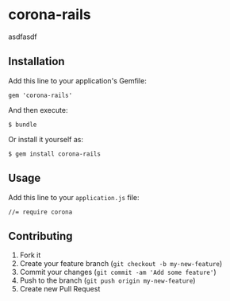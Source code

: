 # corona-rails

asdfasdf

## Installation

Add this line to your application's Gemfile:

    gem 'corona-rails'

And then execute:

    $ bundle

Or install it yourself as:

    $ gem install corona-rails

## Usage

Add this line to your `application.js` file:

    //= require corona

## Contributing

1. Fork it
2. Create your feature branch (`git checkout -b my-new-feature`)
3. Commit your changes (`git commit -am 'Add some feature'`)
4. Push to the branch (`git push origin my-new-feature`)
5. Create new Pull Request
